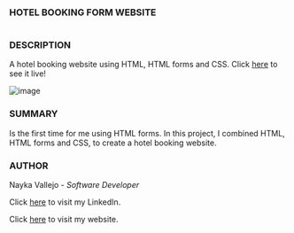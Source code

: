 ### HOTEL BOOKING FORM WEBSITE
#
### DESCRIPTION
A hotel booking website using HTML, HTML forms and CSS.
Click [here](https://imcodingdreams.github.io/hotel-booking-website/) to see it live!

![image](https://user-images.githubusercontent.com/106886575/182986118-80a97616-3e72-4e82-82e9-161a72db0a6c.png)

### SUMMARY
Is the first time for me using HTML forms. In this project, I combined HTML, HTML forms and CSS, to create a hotel booking website.

### AUTHOR
Nayka Vallejo - _Software Developer_

Click [here](https://www.linkedin.com/in/nayka-vallejo-70044314b/) to visit my LinkedIn.

Click [here](https://imcodingdreams.github.io/personal-website/index.html) to visit my website.
